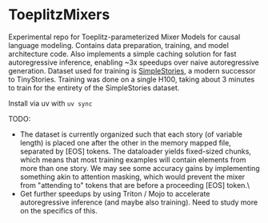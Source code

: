 # ToeplitzMixers

Experimental repo for Toeplitz-parameterized Mixer Models for causal language modeling. Contains data preparation, training, and model architecture code. Also implements a simple caching solution for fast autoregressive inference, enabling ~3x speedups over naive autoregressive generation. Dataset used for training is [SimpleStories](https://huggingface.co/datasets/SimpleStories/SimpleStories), a modern successor to TinyStories. Training was done on a single H100, taking about 3 minutes to train for the entirety of the SimpleStories dataset.

Install via uv with `uv sync`

TODO: 
- The dataset is currently organized such that each story (of variable length) is placed one after the other in the memory mapped file, separated by [EOS] tokens. The dataloader yields fixed-sized chunks, which means that most training examples will contain elements from more than one story. We may see some accuracy gains by implementing something akin to attention masking, which would prevent the mixer from "attending to" tokens that are before a proceeding [EOS] token.\
- Get further speedups by using Triton / Mojo to accelerate autoregressive inference (and maybe also training). Need to study more on the specifics of this.